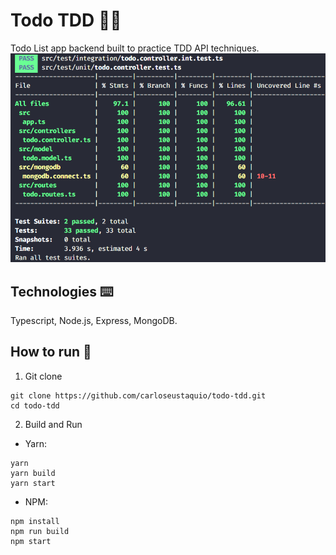 # Todo TDD 👷🏼

Todo List app backend built to practice TDD API techniques.
![Home Screen](./demo.png)

## Technologies ⌨️

Typescript, Node.js, Express, MongoDB.

## How to run 🧪

1. Git clone

```
git clone https://github.com/carloseustaquio/todo-tdd.git
cd todo-tdd
```

2. Build and Run

- Yarn:

```
yarn
yarn build
yarn start
```

- NPM:

```
npm install
npm run build
npm start
```
